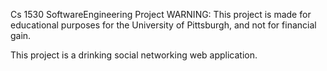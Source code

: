 Cs 1530 SoftwareEngineering Project
WARNING: This project is made for educational purposes for the University of Pittsburgh, and not for financial gain. 

This project is a drinking social networking web application. 
